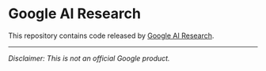 # Google AI Research

This repository contains code released by
[Google AI Research](https://ai.google/research).

---

*Disclaimer: This is not an official Google product.*
